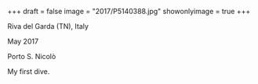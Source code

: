 +++
draft = false
image = "2017/P5140388.jpg"
showonlyimage = true
+++

Riva del Garda (TN), Italy

May 2017
<!--more-->

Porto S. Nicolò

My first dive.
